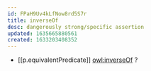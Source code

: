 ```yaml
---
id: FPaH9Uv4kLfNow8rd5S7r
title: inverseOf
desc: dangerously strong/specific assertion
updated: 1635665880561
created: 1633203408352
---
```




- [[p.equivalentPredicate]] [owl:inverseOf](http://www.w3.org/2002/07/owl#inverseOf) ?
